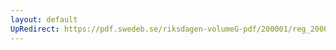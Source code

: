 ```yaml
---
layout: default
UpRedirect: https://pdf.swedeb.se/riksdagen-volumeG-pdf/200001/reg_200001/reg_200001_0454.pdf
---
```

